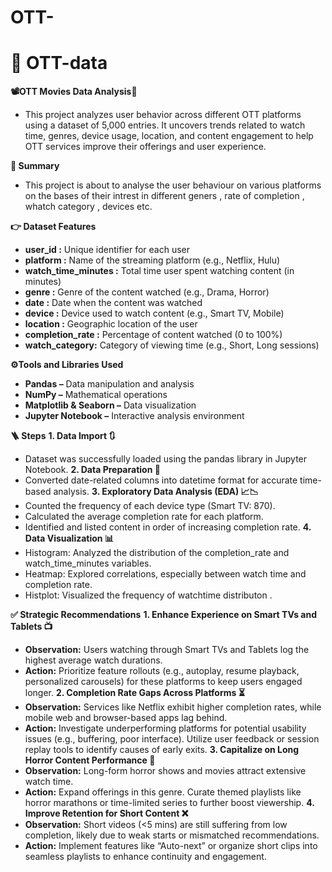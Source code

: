 # OTT-

# 🎥 OTT-data
**📽️OTT Movies Data Analysis🍿**
- This project analyzes user behavior across different OTT platforms using a dataset of 5,000 entries. It uncovers trends related to watch time, genres, device usage, location, and content engagement to help OTT services improve their offerings and user experience.
  
**🚩 Summary**
- This project is about to analyse the user behaviour on various platforms on the bases of their intrest in different geners , rate of completion , whatch category , devices etc.

**👉 Dataset Features**
- **user_id :** Unique identifier for each user
- **platform :** Name of the streaming platform (e.g., Netflix, Hulu)
- **watch_time_minutes :** Total time user spent watching content (in minutes)
- **genre :** Genre of the content watched (e.g., Drama, Horror)
- **date :** Date when the content was watched
- **device :** Device used to watch content (e.g., Smart TV, Mobile)
- **location :**  Geographic location of the user
- **completion_rate :** Percentage of content watched (0 to 100%)
- **watch_category:** Category of viewing time (e.g., Short, Long sessions)
  
**⚙️Tools and Libraries Used**
- **Pandas –** Data manipulation and analysis
- **NumPy –** Mathematical operations
- **Matplotlib & Seaborn –** Data visualization
- **Jupyter Notebook –** Interactive analysis environment
  
**🪜 Steps**
**1. Data Import 🔃**
- Dataset was successfully loaded using the pandas library in Jupyter Notebook.
**2. Data Preparation 🔐**
- Converted date-related columns into datetime format for accurate time-based analysis.
**3. Exploratory Data Analysis (EDA) 📈📉**
- Counted the frequency of each device type (Smart TV: 870).
- Calculated the average completion rate for each platform.
- Identified and listed content in order of increasing completion rate.
**4. Data Visualization 📊**
- Histogram: Analyzed the distribution of the completion_rate and watch_time_minutes variables.
- Heatmap: Explored correlations, especially between watch time and completion rate.
- Histplot: Visualized the frequency of watchtime distributon .
  
**✅ Strategic Recommendations**
**1. Enhance Experience on Smart TVs and Tablets 📺**
- **Observation:** Users watching through Smart TVs and Tablets log the highest average watch durations.
- **Action:** Prioritize feature rollouts (e.g., autoplay, resume playback, personalized carousels) for these platforms to keep users engaged longer.
**2. Completion Rate Gaps Across Platforms ⏳**
- **Observation:** Services like Netflix exhibit higher completion rates, while mobile web and browser-based apps lag behind.
- **Action:** Investigate underperforming platforms for potential usability issues (e.g., buffering, poor interface). Utilize user feedback or session replay tools to identify causes of early exits.
**3. Capitalize on Long Horror Content Performance 👻**
- **Observation:** Long-form horror shows and movies attract extensive watch time.
- **Action:** Expand offerings in this genre. Curate themed playlists like horror marathons or time-limited series to further boost viewership.
**4. Improve Retention for Short Content ❌**
- **Observation:** Short videos (<5 mins) are still suffering from low completion, likely due to weak starts or mismatched recommendations.
- **Action:** Implement features like “Auto-next” or organize short clips into seamless playlists to enhance continuity and engagement.
